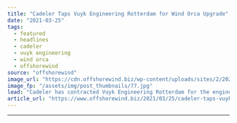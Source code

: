 ```yaml
---
title: "Cadeler Taps Vuyk Engineering Rotterdam for Wind Orca Upgrade"
date: "2021-03-25"
tags: 
  - featured
  - headlines
  - cadeler
  - vuyk engineering
  - wind orca
  - offshorewind
source: "offshorewind"
image_url: "https://cdn.offshorewind.biz/wp-content/uploads/sites/2/2021/03/25113503/Cadeler-Taps-Vuyk-Engineering-Rotterdam-for-Wind-Orca-Upgrade.jpg"
image_fp: "/assets/img/post_thumbnails/77.jpg"
lead: "Cadeler has contracted Vuyk Engineering Rotterdam for the engineering works supporting the upgrade of"
article_url: "https://www.offshorewind.biz/2021/03/25/cadeler-taps-vuyk-engineering-rotterdam-for-wind-orca-upgrade/"
---
```


---
